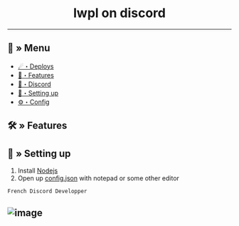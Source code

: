 <h1 align="center">
lwpl on discord
</h1>

---
## <a id="menu"></a>🔱 » Menu

- [☄・Deploys](#deploys)
- [🔰・Features](#features)
- [🌌・Discord](https://discord.gg/hotty)
- [🎉・Setting up](#setup)
- [⚙・Config](#config)

## <a id="features"></a>🛠 » Features


## <a id="setup"></a> 📁 » Setting up

1. Install [Nodejs](https://nodejs.org/)
2. Open up [config.json](https://discord.gg/hotty) with notepad or some other editor
```
French Discord Developper
```
![image]([[[https://cdn.discordapp.com/attachments/1102036057760997460/1102047670840860682/63604401.png](https://cdn.discordapp.com/attachments/1277693276924809236/1341600038291247158/image.png?ex=67b695e6&is=67b54466&hm=75a02c2b3ddd6e01d3e6af583d6193e8cd8d085d9721ef9281c5db1ed3b4fdef&)]])
---
